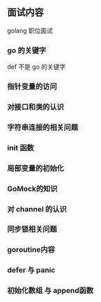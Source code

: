 ## 面试内容

golang 职位面试

### go 的关键字
def 不是 go 的关键字

### 指针变量的访问

### 对接口和类的认识

### 字符串连接的相关问题

### init 函数

### 局部变量的初始化

### GoMock的知识

### 对 channel 的认识

### 同步锁相关问题

### goroutine内容

### defer 与 panic

### 初始化数组 与 append函数